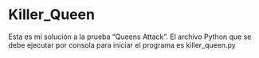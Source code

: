 # Killer_Queen
Esta es mi solución a la prueba “Queens Attack”. El archivo Python que se debe ejecutar por consola para iniciar el programa es killer_queen.py 
